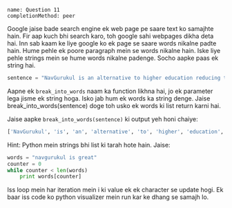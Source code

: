 ```ngMeta
name: Question 11
completionMethod: peer
```

Google jaise bade search engine ek web page pe saare text ko samajhte hain. Fir aap kuch bhi search karo, toh google sahi webpages dikha deta hai. Inn sab kaam ke liye google ko ek page se saare words nikalne padte hain. Hume pehle ek poore paragraph mein se words nikalne hain. Iske liye pehle strings mein se hume words nikalne padenge. Socho aapke paas ek string hai.

```python
sentence = "NavGurukul is an alternative to higher education reducing the barriers of current formal education system"
```

Aapne ek `break_into_words` naam ka function likhna hai, jo ek parameter lega jisme ek string hoga. Isko jab hum ek words ka string denge. Jaise break_into_words(sentence) doge toh usko ek words ki list return karni hai.

Jaise aapke `break_into_words(sentence)` ki output yeh honi chaiye:

```python
['NavGurukul', 'is', 'an', 'alternative', 'to', 'higher', 'education', 'reducing', 'the', 'barriers', 'of', 'current', 'formal', 'education', 'system']
```

Hint: Python mein strings bhi list ki tarah hote hain. Jaise:

```python
words = "navgurukul is great"
counter = 0
while counter < len(words)
    print words[counter]
````

Iss loop mein har iteration mein i ki value ek ek character se update hogi. Ek baar iss code ko python visualizer mein run kar ke dhang se samajh lo.

